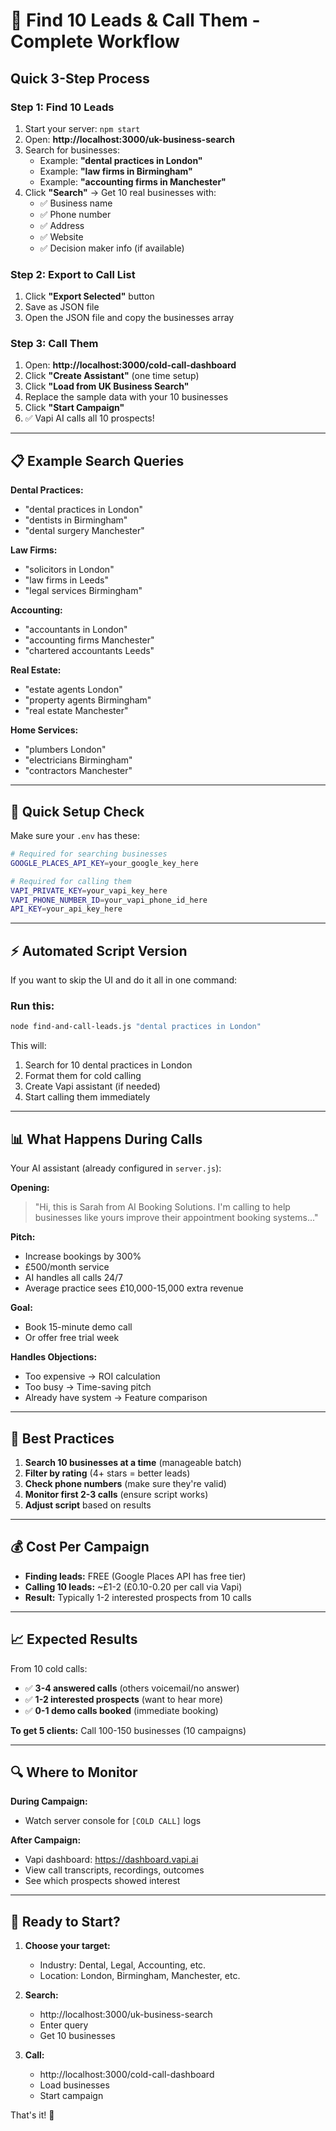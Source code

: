 # 🎯 Find 10 Leads & Call Them - Complete Workflow

## **Quick 3-Step Process**

### **Step 1: Find 10 Leads**
1. Start your server: `npm start`
2. Open: **http://localhost:3000/uk-business-search**
3. Search for businesses:
   - Example: **"dental practices in London"**
   - Example: **"law firms in Birmingham"**
   - Example: **"accounting firms in Manchester"**
4. Click **"Search"** → Get 10 real businesses with:
   - ✅ Business name
   - ✅ Phone number
   - ✅ Address
   - ✅ Website
   - ✅ Decision maker info (if available)

### **Step 2: Export to Call List**
1. Click **"Export Selected"** button
2. Save as JSON file
3. Open the JSON file and copy the businesses array

### **Step 3: Call Them**
1. Open: **http://localhost:3000/cold-call-dashboard**
2. Click **"Create Assistant"** (one time setup)
3. Click **"Load from UK Business Search"**
4. Replace the sample data with your 10 businesses
5. Click **"Start Campaign"**
6. ✅ Vapi AI calls all 10 prospects!

---

## 📋 **Example Search Queries**

**Dental Practices:**
- "dental practices in London"
- "dentists in Birmingham"
- "dental surgery Manchester"

**Law Firms:**
- "solicitors in London"
- "law firms in Leeds"
- "legal services Birmingham"

**Accounting:**
- "accountants in London"
- "accounting firms Manchester"
- "chartered accountants Leeds"

**Real Estate:**
- "estate agents London"
- "property agents Birmingham"
- "real estate Manchester"

**Home Services:**
- "plumbers London"
- "electricians Birmingham"
- "contractors Manchester"

---

## 🔧 **Quick Setup Check**

Make sure your `.env` has these:

```bash
# Required for searching businesses
GOOGLE_PLACES_API_KEY=your_google_key_here

# Required for calling them
VAPI_PRIVATE_KEY=your_vapi_key_here
VAPI_PHONE_NUMBER_ID=your_vapi_phone_id_here
API_KEY=your_api_key_here
```

---

## ⚡ **Automated Script Version**

If you want to skip the UI and do it all in one command:

### Run this:
```bash
node find-and-call-leads.js "dental practices in London"
```

This will:
1. Search for 10 dental practices in London
2. Format them for cold calling
3. Create Vapi assistant (if needed)
4. Start calling them immediately

---

## 📊 **What Happens During Calls**

Your AI assistant (already configured in `server.js`):

**Opening:**
> "Hi, this is Sarah from AI Booking Solutions. I'm calling to help businesses like yours improve their appointment booking systems..."

**Pitch:**
- Increase bookings by 300%
- £500/month service
- AI handles all calls 24/7
- Average practice sees £10,000-15,000 extra revenue

**Goal:**
- Book 15-minute demo call
- Or offer free trial week

**Handles Objections:**
- Too expensive → ROI calculation
- Too busy → Time-saving pitch
- Already have system → Feature comparison

---

## 🎯 **Best Practices**

1. **Search 10 businesses at a time** (manageable batch)
2. **Filter by rating** (4+ stars = better leads)
3. **Check phone numbers** (make sure they're valid)
4. **Monitor first 2-3 calls** (ensure script works)
5. **Adjust script** based on results

---

## 💰 **Cost Per Campaign**

- **Finding leads:** FREE (Google Places API has free tier)
- **Calling 10 leads:** ~£1-2 (£0.10-0.20 per call via Vapi)
- **Result:** Typically 1-2 interested prospects from 10 calls

---

## 📈 **Expected Results**

From 10 cold calls:
- ✅ **3-4 answered calls** (others voicemail/no answer)
- ✅ **1-2 interested prospects** (want to hear more)
- ✅ **0-1 demo calls booked** (immediate booking)

**To get 5 clients:** Call 100-150 businesses (10 campaigns)

---

## 🔍 **Where to Monitor**

**During Campaign:**
- Watch server console for `[COLD CALL]` logs

**After Campaign:**
- Vapi dashboard: https://dashboard.vapi.ai
- View call transcripts, recordings, outcomes
- See which prospects showed interest

---

## 🚀 **Ready to Start?**

1. **Choose your target:**
   - Industry: Dental, Legal, Accounting, etc.
   - Location: London, Birmingham, Manchester, etc.

2. **Search:**
   - http://localhost:3000/uk-business-search
   - Enter query
   - Get 10 businesses

3. **Call:**
   - http://localhost:3000/cold-call-dashboard
   - Load businesses
   - Start campaign

That's it! 🎯

